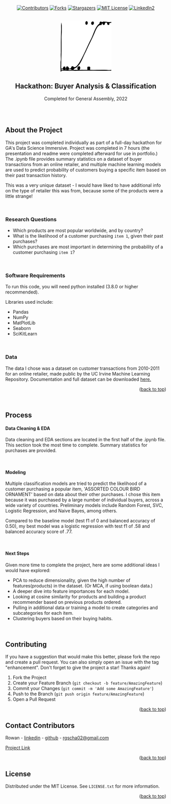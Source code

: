 <div id="top"></div>

<div align="center">
<!-- PROJECT SHIELDS -->

[![Contributors][contributors-shield]][contributors-url]
[![Forks][forks-shield]][forks-url]
[![Stargazers][stars-shield]][stars-url]
[![MIT License][license-shield]][license-url]
[![LinkedIn2][linkedin-shield]][linkedin-url]</div>

<!-- PROJECT LOGO -->
<br />
<div align="center">
  <a href="https://github.com/rowangayleschaefer">
    <img src="./img/logreg.svg" alt="Logo" width="160" height="160">
  </a>

<h2 align="center"> Hackathon: Buyer Analysis & Classification </h2>
<p align="center">Completed for General Assembly, 2022</p>
</div>
<br />
<br />


<!-- ABOUT THE PROJECT -->

## About the Project

This project was completed individually as part of a full-day hackathon for GA's Data Science Immersive. Project was completed in 7 hours (the presentation and readme were completed afterward for use in portfolio.) The .ipynb file provides summary statistics on a dataset of buyer transactions from an online retailer, and multiple machine learning models are used to predict probability of customers buying a specific item based on their past transaction history.

This was a very unique dataset - I would have liked to have additional info on the type of retailer this was from, because some of the products were a little strange!

<br />

  
### Research Questions

* Which products are most popular worldwide, and by country?
* What is the likelihood of a customer purchasing <code>item 1</code>, given their past purchases?
* Which purchases are most important in determining the probability of a customer purchasing <code>item 1</code>?

<p></p>
<br />


### Software Requirements

To run this code, you will need python installed (3.8.0 or higher recommended). <br />

Libraries used include:
* Pandas
* NumPy
* MatPlotLib
* Seaborn
* SciKitLearn

<p></p>
<br />



### Data
The data I chose was a dataset on customer transactions from 2010-2011 for an online retailer, made public by the UC Irvine Machine Learning Repository. Documentation and full dataset can be downloaded [here.](https://archive.ics.uci.edu/ml/datasets/online+retail) 


<p align="right">(<a href="#top">back to top</a>)</p>
<br />






<!-- PROCESS -->
## Process

<!-- DATA CLEANING -->
#### Data Cleaning & EDA

Data cleaning and EDA sections are located in the first half of the .ipynb file. This section took the most time to complete. Summary statistics for purchases are provided. 

</br><p>

<!-- MODELING -->
#### Modeling

Multiple classification models are tried to predict the likelihood of a customer purchasing a popular item, 'ASSORTED COLOUR BIRD ORNAMENT' based on data about their other purchases. I chose this item because it was purchased by a large number of individual buyers, across a wide variety of countries.
Preliminary models include Random Forest, SVC, Logistic Regression, and Naive Bayes, among others.

Compared to the baseline model (test f1 of 0 and balanced accuracy of 0.50), my best model was a logistic regression with test f1 of .58 and balanced accuracy score of .77.

<br /></p>

<!-- NEXT STEPS -->
#### Next Steps

Given more time to complete the project, here are some additional ideas I would have explored:

* PCA to reduce dimensionality, given the high number of features(products) in the dataset. (Or MCA, if using boolean data.)
* A deeper dive into feature importances for each model.
* Looking at cosine similarity for products and building a product recommender based on previous products ordered.
* Pulling in additional data or training a model to create categories and subcategories for each item.
* Clustering buyers based on their buying habits.

<br /></p>


<!-- CONTRIBUTING -->
## Contributing

If you have a suggestion that would make this better, please fork the repo and create a pull request. You can also simply open an issue with the tag "enhancement".
Don't forget to give the project a star! Thanks again!

1. Fork the Project
2. Create your Feature Branch (`git checkout -b feature/AmazingFeature`)
3. Commit your Changes (`git commit -m 'Add some AmazingFeature'`)
4. Push to the Branch (`git push origin feature/AmazingFeature`)
5. Open a Pull Request


<p align="right">(<a href="#top">back to top</a>)</p>




<!-- CONTACT CONTRIBUTORS -->
## Contact Contributors

Rowan - [linkedin](https://linkedin.com/in/rowanschaefer) - [github](https://github.com/rowangayleschaefer) - rgscha02@gmail.com<br /> 

[Project Link](https://github.com/rowanschaefer/hackathon_project)



<p align="right">(<a href="#top">back to top</a>)</p>


<!-- LICENSE -->
## License

Distributed under the MIT License. See `LICENSE.txt` for more information.

<p align="right">(<a href="#top">back to top</a>)</p>



<!-- MARKDOWN LINKS & IMAGES -->
<!-- https://www.markdownguide.org/basic-syntax/#reference-style-links -->
[contributors-shield]: https://img.shields.io/github/contributors/rowangayleschaefer/hackathon_project.svg?style=for-the-badge
[contributors-url]: https://github.com/rowangayleschaefer/hackathon_project/graphs/contributors
[forks-shield]: https://img.shields.io/github/forks/rowangayleschaefer/hackathon_project.svg?style=for-the-badge
[forks-url]: https://github.com/rowangayleschaefer/hackathon_project/network/members
[stars-shield]: https://img.shields.io/github/stars/rowangayleschaefer/hackathon_project.svg?style=for-the-badge
[stars-url]: https://github.com/rowangayleschaefer/hackathon_project/stargazers
[issues-shield]: https://img.shields.io/github/issues/rowangayleschaefer/hackathon_project.svg?style=for-the-badge
[issues-url]: https://github.com/rowangayleschaefer/hackathon_project/issues
[license-shield]: https://img.shields.io/github/license/rowangayleschaefer/hackathon_project.svg?style=for-the-badge
[license-url]: https://github.com/rowangayleschaefer/hackathon_project/blob/master/LICENSE.txt
[linkedin-shield]: https://img.shields.io/badge/-LinkedIn-black.svg?style=for-the-badge&logo=linkedin&colorB=555
[linkedin-url]: https://linkedin.com/in/rowanschaefer

